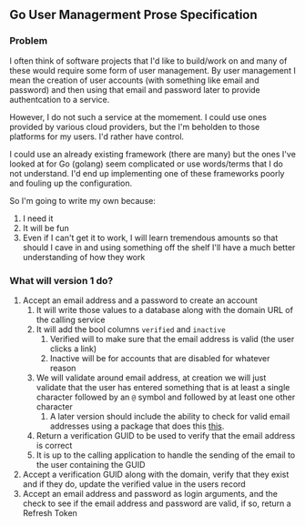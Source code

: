 ## Go User Managerment Prose Specification

### Problem

I often think of software projects that I'd like to build/work on and many of these would require some form of user management.  By user management I mean the creation of user accounts (with something like email and password) and then using that email and password later to provide authentcation to a service.

However, I do not such a service at the momement.  I could use ones provided by various cloud providers, but the I'm beholden to those platforms for my users.  I'd rather have control.

I could use an already existing framework (there are many) but the ones I've looked at for Go (golang) seem complicated or use words/terms that I do not understand.  I'd end up implementing one of these frameworks poorly and fouling up the configuration.

So I'm going to write my own because:

1. I need it
1. It will be fun
1. Even if I can't get it to work, I will learn tremendous amounts so that should I cave in and using something off the shelf I'll have a much better understanding of how they work

### What will version 1 do?

1. Accept an email address and a password to create an account
    1. It will write those values to a database along with the domain URL of the calling service
    1. It will add the bool columns `verified`  and `inactive`
        1. Verified will to make sure that the email address is valid (the user clicks a link)
        1. Inactive will be for accounts that are disabled for whatever reason
    1. We will validate around email address, at creation we will just validate that the user has entered something that is at least a single character followed by an `@` symbol and followed by at least one other character
        1.  A later version should include the ability to check for valid email addresses using a package that does this [this](https://www.interserver.net/tips/kb/check-email-address-really-exists-without-sending-email/).
    1. Return a verification GUID to be used to verify that the email address is correct
    1. It is up to the calling application to handle the sending of the email to the user containing the GUID
1. Accept a verification GUID along with the domain, verify that they exist and if they do, update the verified value in the users record
1. Accept an email address and password as login arguments, and the  check to see if the email address and password are valid, if so, return a Refresh Token
